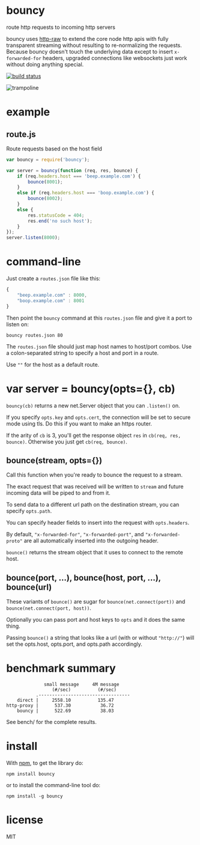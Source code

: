 # bouncy

route http requests to incoming http servers

bouncy uses [http-raw](http://github.com/substack/http-raw) to extend the core
node http apis with fully transparent streaming without resulting to
re-normalizing the requests.
Because bouncy doesn't touch the underlying data except to insert
`x-forwarded-for` headers, upgraded connections like websockets just work
without doing anything special.

[![build status](https://secure.travis-ci.org/substack/bouncy.png)](http://travis-ci.org/substack/bouncy)

![trampoline](http://substack.net/images/trampoline.png)

# example

## route.js

Route requests based on the host field

``` js
var bouncy = require('bouncy');

var server = bouncy(function (req, res, bounce) {
    if (req.headers.host === 'beep.example.com') {
        bounce(8001);
    }
    else if (req.headers.host === 'boop.example.com') {
        bounce(8002);
    }
    else {
        res.statusCode = 404;
        res.end('no such host');
    }
});
server.listen(8000);
```


# command-line

Just create a `routes.json` file like this:

````javascript
{
    "beep.example.com" : 8000,
    "boop.example.com" : 8001
}
````

Then point the `bouncy` command at this `routes.json` file and give it a port to
listen on:

```
bouncy routes.json 80
```

The `routes.json` file should just map host names to host/port combos.
Use a colon-separated string to specify a host and port in a route.

Use `""` for the host as a default route.

# var server = bouncy(opts={}, cb)

`bouncy(cb)` returns a new net.Server object that you can `.listen()` on.

If you specify `opts.key` and `opts.cert`, the connection will be set to secure
mode using tls. Do this if you want to make an https router.

If the arity of `cb` is 3, you'll get the response object `res` in
`cb(req, res, bounce)`.
Otherwise you just get `cb(req, bounce)`.

## bounce(stream, opts={})

Call this function when you're ready to bounce the request to a stream.

The exact request that was received will be written to `stream` and future
incoming data will be piped to and from it.

To send data to a different url path on the destination stream, you can specify
`opts.path`.

You can specify header fields to insert into the request with `opts.headers`.

By default, `"x-forwarded-for"`, `"x-forwarded-port"`, and `"x-forwarded-proto"`
are all automatically inserted into the outgoing header.

`bounce()` returns the stream object that it uses to connect to the remote host.

## bounce(port, ...), bounce(host, port, ...), bounce(url)

These variants of `bounce()` are sugar for
`bounce(net.connect(port))`
and
`bounce(net.connect(port, host))`.

Optionally you can pass port and host keys to `opts` and it does the same thing.

Passing `bounce()` a string that looks like a url (with or without `"http://"`)
will set the opts.host, opts.port, and opts.path accordingly.

# benchmark summary

```
              small message     4M message
                 (#/sec)          (#/sec)
           .----------------------------------
    direct |     2558.10          135.47
http-proxy |      537.30           36.72
    bouncy |      522.69           38.03
```

See bench/ for the complete results.

# install

With [npm](http://npmjs.org), to get the library do:

```
npm install bouncy
```

or to install the command-line tool do:

```
npm install -g bouncy
```

# license

MIT
